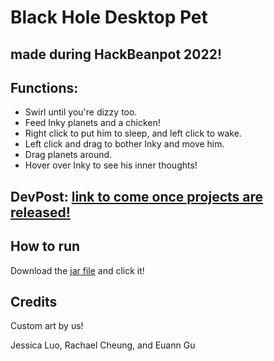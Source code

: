 # Black Hole Desktop Pet

## made during HackBeanpot 2022!

## Functions:
* Swirl until you're dizzy too.
* Feed Inky planets and a chicken!
* Right click to put him to sleep, and left click to wake.
* Left click and drag to bother Inky and move him.
* Drag planets around.
* Hover over Inky to see his inner thoughts!

## DevPost: [link to come once projects are released!]()

## How to run
Download the [jar file](https://github.com/EuannGu/black-hole-desktop-pet/blob/main/black-hole-desktop-pet.jar) and click it!

## Credits
Custom art by us!

Jessica Luo, Rachael Cheung, and Euann Gu
